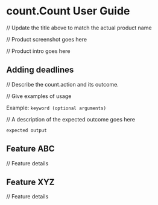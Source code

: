 # count.Count User Guide

// Update the title above to match the actual product name

// Product screenshot goes here

// Product intro goes here

## Adding deadlines

// Describe the count.action and its outcome.

// Give examples of usage

Example: `keyword (optional arguments)`

// A description of the expected outcome goes here

```
expected output
```

## Feature ABC

// Feature details


## Feature XYZ

// Feature details